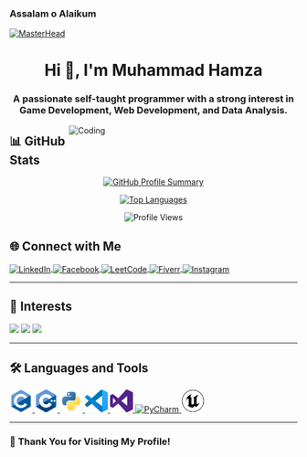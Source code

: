 ### Assalam o Alaikum  

[![MasterHead](https://mir-s3-cdn-cf.behance.net/project_modules/fs/54b6c068097599.5b50bca476b9b.gif)](https://hamzza07x.io)

<h1 align="center">Hi 👋, I'm Muhammad Hamza</h1>
<h3 align="center">A passionate self-taught programmer with a strong interest in Game Development, Web Development, and Data Analysis.</h3>

<img align="right" alt="Coding" width="400" src="https://camo.githubusercontent.com/4d9f5ecceb711eec6e2018f38a5677dc657c9738d4a65ba3b928c41c0a45b439/68747470733a2f2f6d69726f2e6d656469756d2e636f6d2f6d61782f313336302f302a37513379765349765f7430696f4a2d5a2e676966">


## 📊 GitHub Stats  

<p align="center">
  <!-- GitHub Profile Summary Card -->
  <a href="https://github.com/hamzza07x">
    <img src="https://github-profile-summary-cards.vercel.app/api/cards/profile-details?username=hamzza07x&theme=radical" alt="GitHub Profile Summary"/>
  </a>
</p>

<p align="center">
  <!-- Most Used Languages -->
  <a href="https://github.com/hamzza07x">
    <img src="https://github-readme-stats.vercel.app/api/top-langs/?username=hamzza07x&layout=compact&theme=radical" alt="Top Languages"/>
  </a>
</p>

<p align="center">
  <!-- Profile Views Counter -->
  <img src="https://komarev.com/ghpvc/?username=hamzza07x&label=Profile%20Views&color=0e75b6&style=flat" alt="Profile Views"/>
</p>


## 🌐 Connect with Me  
<p align="left">
  <a href="https://www.linkedin.com/in/muhammad-hamza-b254a0292" target="_blank">
    <img align="center" src="https://raw.githubusercontent.com/rahuldkjain/github-profile-readme-generator/master/src/images/icons/Social/linked-in-alt.svg" alt="LinkedIn" height="30" width="40" />
  </a>
  <a href="https://www.facebook.com/hafmtmzi?mibextid=zbwkwl" target="_blank">
    <img align="center" src="https://raw.githubusercontent.com/rahuldkjain/github-profile-readme-generator/master/src/images/icons/Social/facebook.svg" alt="Facebook" height="30" width="40" />
  </a>
  <a href="https://www.leetcode.com/hamzza07x" target="_blank">
    <img align="center" src="https://raw.githubusercontent.com/rahuldkjain/github-profile-readme-generator/master/src/images/icons/Social/leet-code.svg" alt="LeetCode" height="30" width="40" />
  </a>
 <a href="https://www.fiverr.com/ham_zza" target="_blank">
  <img align="center" src="https://upload.wikimedia.org/wikipedia/commons/3/3f/Fiverr_Logo.svg" alt="Fiverr" height="30" width="40" />
</a>
  <a href="https://www.instagram.com/9h0st41" target="_blank">
    <img align="center" src="https://upload.wikimedia.org/wikipedia/commons/9/95/Instagram_logo_2022.svg" alt="Instagram" height="30" width="40" />
  </a>
</p>

---

## 🚀 Interests
<p align="left">
  <img src="https://img.shields.io/badge/Game%20Development-%2300599C.svg?style=for-the-badge&logo=unrealengine&logoColor=white"/>
  <img src="https://img.shields.io/badge/Web%20Development-%23E34F26.svg?style=for-the-badge&logo=html5&logoColor=white"/>
  <img src="https://img.shields.io/badge/Data%20Analysis-%2312100E.svg?style=for-the-badge&logo=python&logoColor=white"/>
</p>

---

## 🛠️ Languages and Tools
<p align="left"> 
  <a href="https://www.cprogramming.com/" target="_blank">
    <img src="https://raw.githubusercontent.com/devicons/devicon/master/icons/c/c-original.svg" alt="C" width="40" height="40"/> 
  </a>
  <a href="https://www.w3schools.com/cpp/" target="_blank">
    <img src="https://raw.githubusercontent.com/devicons/devicon/master/icons/cplusplus/cplusplus-original.svg" alt="C++" width="40" height="40"/> 
  </a>
  <a href="https://www.python.org" target="_blank">
    <img src="https://raw.githubusercontent.com/devicons/devicon/master/icons/python/python-original.svg" alt="Python" width="40" height="40"/> 
  </a> 
  <a href="https://code.visualstudio.com/" target="_blank">
    <img src="https://raw.githubusercontent.com/devicons/devicon/master/icons/vscode/vscode-original.svg" alt="VS Code" width="40" height="40"/> 
  </a> 
  <a href="https://visualstudio.microsoft.com/" target="_blank">
    <img src="https://raw.githubusercontent.com/devicons/devicon/master/icons/visualstudio/visualstudio-plain.svg" alt="Visual Studio" width="40" height="40"/> 
  </a> 
  <a href="https://www.jetbrains.com/pycharm/" target="_blank">
    <img src="https://resources.jetbrains.com/storage/products/pycharm/img/meta/pycharm_logo_300x300.png" alt="PyCharm" width="40" height="40"/> 
  </a> 
  <a href="https://www.unrealengine.com/" target="_blank">
    <img src="https://raw.githubusercontent.com/devicons/devicon/master/icons/unrealengine/unrealengine-original.svg" alt="Unreal Engine" width="40" height="40"/> 
  </a>
</p>

---

### 🎯 **Thank You for Visiting My Profile!**
